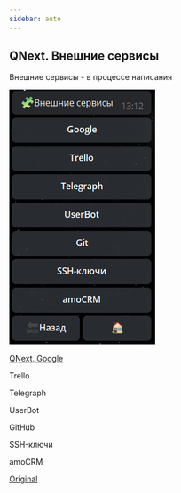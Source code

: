 ```yaml
---
sidebar: auto
---
```


## QNext. Внешние сервисы

Внешние сервисы - в процессе написания


![](./1.png)

[QNext. Google](/docs-test/ph/admin/google-about)

Trello

Telegraph

UserBot

GitHub

SSH-ключи

amoCRM



[Original](https://telegra.ph/QNext-admin-xternal-services-about-02-08)